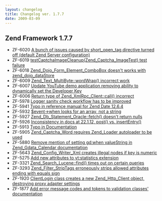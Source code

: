 ```yaml
---
layout: changelog
title: Changelog ver. 1.7.7
date: 2009-03-09
---
```


## Zend Framework 1.7.7

- ZF-6020	[A bunch of issues caused by short_open_tag directive turned off (default Zend Server configuration)](/issue/browse/ZF-6020)
- ZF-6019	[testCaptchaImageCleanup(Zend_Captcha_ImageTest) test failure](/issue/browse/ZF-6019)
- ZF-6018	[Zend_Dojo_Form_Element_ComboBox doesn't works with zend_dojo_dataStore](/issue/browse/ZF-6018)
- ZF-6009	[Zend_Text_MultiByte::wordWrap() incorrect work ](/issue/browse/ZF-6009)
- ZF-6007	[Update YouTube demo application removing ability to dynamically set the Developer Key](/issue/browse/ZF-6007)
- ZF-6006	[Return type of Zend_XmlRpc_Client::call() incorrect](/issue/browse/ZF-6006)
- ZF-5978	[Logger sanity check workflow has to be improved](/issue/browse/ZF-5978)
- ZF-5941	[Typo in reference manual for Zend Date 12.6.4 ](/issue/browse/ZF-5941)
- ZF-5932	[$event->when looks for an array, not a string](/issue/browse/ZF-5932)
- ZF-5927	[Zend_Db_Statement_Oracle::fetch() doesn't return nulls](/issue/browse/ZF-5927)
- ZF-5926	[Inconsistency in docs at 22.1.12, post() vs. insertEntry()](/issue/browse/ZF-5926)
- ZF-5913	[Typo in Documentation](/issue/browse/ZF-5913)
- ZF-5905	[Zend_Captcha_Word requires Zend_Loader autoloader to be used](/issue/browse/ZF-5905)
- ZF-5880	[Remove mention of setting gd:when valueString in Zend_Gdata_Calendar documentation](/issue/browse/ZF-5880)
- ZF-5643	[Zend_Config_Writer_Xml creates illegal nodes if key is numeric](/issue/browse/ZF-5643)
- ZF-5275	[Add new attributes to yt:statistics extension](/issue/browse/ZF-5275)
- ZF-3321	[Zend_Search_Lucene::find() times out on certain queries](/issue/browse/ZF-3321)
- ZF-3293	[Zend_Filter_StripTags erroneously strips allowed attributes ending with equals sign](/issue/browse/ZF-3293)
- ZF-1920	[ClientLogin class creates a new Zend_Http_Client object, destroying proxy adapter settings](/issue/browse/ZF-1920)
- ZF-1877	[Add error message codes and tokens to validation classes' documentation](/issue/browse/ZF-1877)
